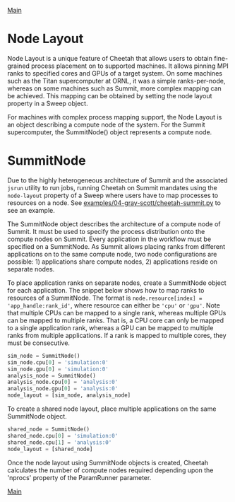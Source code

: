 
[Main](../index)

Node Layout
===========
Node Layout is a unique feature of Cheetah that allows users to obtain fine-grained process placement on to supported machines.
It allows pinning MPI ranks to specified cores and GPUs of a target system.
On some machines such as the Titan supercomputer at ORNL, it was a simple ranks-per-node, whereas on some machines such as Summit, more complex mapping can be achieved.
This mapping can be obtained by setting the node layout property in a Sweep object.

For machines with complex process mapping support, the Node Layout is an object describing a compute node of the system.
For the Summit supercomputer, the SummitNode() object represents a compute node.

SummitNode
==========
Due to the highly heterogeneous architecture of Summit and the associated `jsrun` utility to run jobs, running Cheetah on Summit mandates using the `node-layout` property of a Sweep where users have to map processes to resources on a node. See [examples/04-gray-scott/cheetah-summit.py](examples/04-gray-scott/cheetah-summit.py) to see an example.

The SummitNode object describes the architecture of a compute node of Summit.
It must be used to specify the process distribution onto the compute nodes on Summit.
Every application in the workflow must be specified on a SummitNode.
As Summit allows placing ranks from different applications on to the same compute node, two node configurations are possible: 1) applications share compute nodes, 2) applications reside on separate nodes.

To place application ranks on separate nodes, create a SummitNode object for each application.
The snippet below shows how to map ranks to resources of a SummitNode.
The format is `node.resource[index] = 'app_handle:rank_id'`, where resource can either be `'cpu'` or `'gpu'`.
Note that multiple CPUs can be mapped to a single rank, whereas multiple GPUs can be mapped to multiple ranks.
That is, a CPU core can only be mapped to a single application rank, whereas a GPU can be mapped to multiple ranks from multiple applications.
If a rank is mapped to multiple cores, they must be consecutive.
``` python
sim_node = SummitNode()
sim_node.cpu[0] = 'simulation:0'
sim_node.gpu[0] = 'simulation:0'
analysis_node = SummitNode()
analysis_node.cpu[0] = 'analysis:0'
analysis_node.gpu[0] = 'analysis:0'
node_layout = [sim_node, analysis_node]
```

To create a shared node layout, place multiple applications on the same SummitNode object.

``` python
shared_node = SummitNode()
shared_node.cpu[0] = 'simulation:0'
shared_node.cpu[1] = 'analysis:0'
node_layout = [shared_node]
```

Once the node layout using SummitNode objects is created, Cheetah calculates the number of compute nodes required depending upon the 'nprocs' property of the ParamRunner parameter.

[Main](../index)

